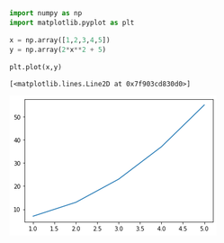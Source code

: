 ```python
import numpy as np
import matplotlib.pyplot as plt
```


```python
x = np.array([1,2,3,4,5])
y = np.array(2*x**2 + 5)
```


```python
plt.plot(x,y)
```




    [<matplotlib.lines.Line2D at 0x7f903cd830d0>]




    
![png](/images/2020-12-05-test_files/2020-12-05-test_2_1.png)
    

